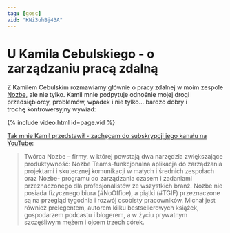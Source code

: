 ```yaml
---
tag: [gosc]
vid: "KNi3uhBj43A"
---
```


# U Kamila Cebulskiego - o zarządzaniu pracą zdalną

Z Kamilem Cebulskim rozmawiamy głównie o pracy zdalnej w moim zespole [Nozbe](https://nozbe.com/), ale nie tylko. Kamil mnie podpytuje odnośnie mojej drogi przedsiębiorcy, problemów, wpadek i nie tylko... bardzo dobry i trochę kontrowersyjny wywiad:

{% include video.html id=page.vid %}

<!--More-->

[Tak mnie Kamil przedstawił - zachęcam do subskrypcji jego kanału na YouTube][cast]:

> Twórca Nozbe – firmy, w której powstają dwa narzędzia zwiększające produktywność: Nozbe Teams-funkcjonalna aplikacja do zarządzania projektami i skutecznej komunikacji w małych i średnich zespołach oraz Nozbe- programu do zarządzania czasem i zadaniami przeznaczonego dla profesjonalistów ze wszystkich branż. Nozbe nie posiada fizycznego biura (#NoOffice), a piątki (#TGIF) przeznaczone są na przegląd tygodnia i rozwój osobisty pracowników. Michał jest również prelegentem, autorem kilku bestsellerowych książek, gospodarzem podcastu i blogerem, a w życiu prywatnym szczęśliwym mężem i ojcem trzech córek.

[cast]: https://www.youtube.com/watch?v=KNi3uhBj43A